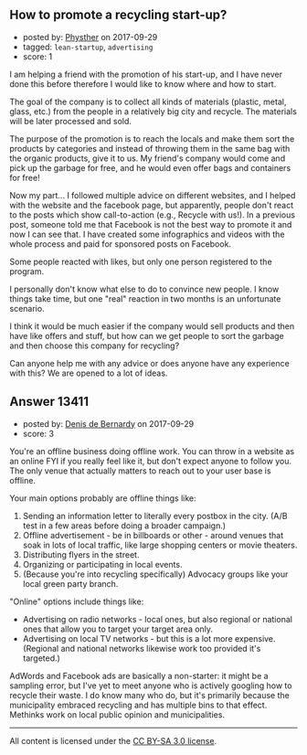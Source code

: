 ## How to promote a recycling start-up?

- posted by: [Physther](https://stackexchange.com/users/3537728/physther) on 2017-09-29
- tagged: `lean-startup`, `advertising`
- score: 1

<p>I am helping a friend with the promotion of his start-up, and I have never done this before therefore I would like to know where and how to start. </p>

<p>The goal of the company is to collect all kinds of materials (plastic, metal, glass, etc.) from the people in a relatively big city and recycle. The materials will be later processed and sold. </p>

<p>The purpose of the promotion is to reach the locals and make them sort the products by categories and instead of throwing them in the same bag with the organic products, give it to us. My friend's company would come and pick up the garbage for free, and he would even offer bags and containers for free!</p>

<p>Now my part... I followed multiple advice on different websites, and I helped with the website and the facebook page, but apparently, people don't react to the posts which show call-to-action (e.g., Recycle with us!). In a previous post, someone told me that Facebook is not the best way to promote it and now I can see that. I have created some infographics and videos with the whole process and paid for sponsored posts on Facebook. </p>

<p>Some people reacted with likes, but only one person registered to the program. </p>

<p>I personally don't know what else to do to convince new people. I know things take time, but one "real" reaction in two months is an unfortunate scenario. </p>

<p>I think it would be much easier if the company would sell products and then have like offers and stuff, but how can we get people to sort the garbage and then choose this company for recycling? </p>

<p>Can anyone help me with any advice or does anyone have any experience with this? We are opened to a lot of ideas. </p>



## Answer 13411

- posted by: [Denis de Bernardy](https://stackexchange.com/users/182468/denis-de-bernardy) on 2017-09-29
- score: 3

<p>You're an offline business doing offline work. You can throw in a website as an online FYI if you really feel like it, but don't expect anyone to follow you. The only venue that actually matters to reach out to your user base is offline.</p>

<p>Your main options probably are offline things like:</p>

<ol>
<li>Sending an information letter to literally every postbox in the city. (A/B test in a few areas before doing a broader campaign.)</li>
<li>Offline advertisement - be in billboards or other - around venues that soak in lots of local traffic, like large shopping centers or movie theaters.</li>
<li>Distributing flyers in the street.</li>
<li>Organizing or participating in local events.</li>
<li>(Because you're into recycling specifically) Advocacy groups like your local green party branch.</li>
</ol>

<p>"Online" options include things like:</p>

<ul>
<li>Advertising on radio networks - local ones, but also regional or national ones that allow you to target your target area only.</li>
<li>Advertising on local TV networks - but this is a lot more expensive. (Regional and national networks likewise work too provided it's targeted.)</li>
</ul>

<p>AdWords and Facebook ads are basically a non-starter: it might be a sampling error, but I've yet to meet anyone who is actively googling how to recycle their waste. I do know many who do, but it's primarily because the municipality embraced recycling and has multiple bins to that effect. Methinks work on local public opinion and municipalities.</p>




---

All content is licensed under the [CC BY-SA 3.0 license](https://creativecommons.org/licenses/by-sa/3.0/).
